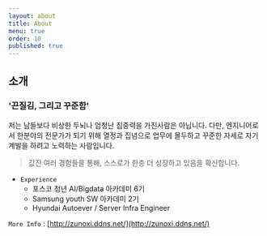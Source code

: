```yaml
---
layout: about
title: About
menu: true
order: 10
published: true
---
```


## 소개

### '끈질김, 그리고 꾸준함' 

저는 남들보다 비상한 두뇌나 엄청난 집중력을 가진사람은 아닙니다. 
다만, 엔지니어로서 한분야의 전문가가 되기 위해 열정과 집념으로 업무에 몰두하고 꾸준한 자세로 자기계발을 하려고 노력하는 사람입니다.

> 값진 여러 경험들을 통해, 스스로가 한층 더 성장하고 있음을 확신합니다.

- `Experience`
	- 포스코 청년 AI/Bigdata 아카데미 6기
	- Samsung youth SW 아카데미 2기
    - Hyundai Autoever / Server Infra Engineer
    
`More Info` : [http://zunoxi.ddns.net/](http://zunoxi.ddns.net/)
